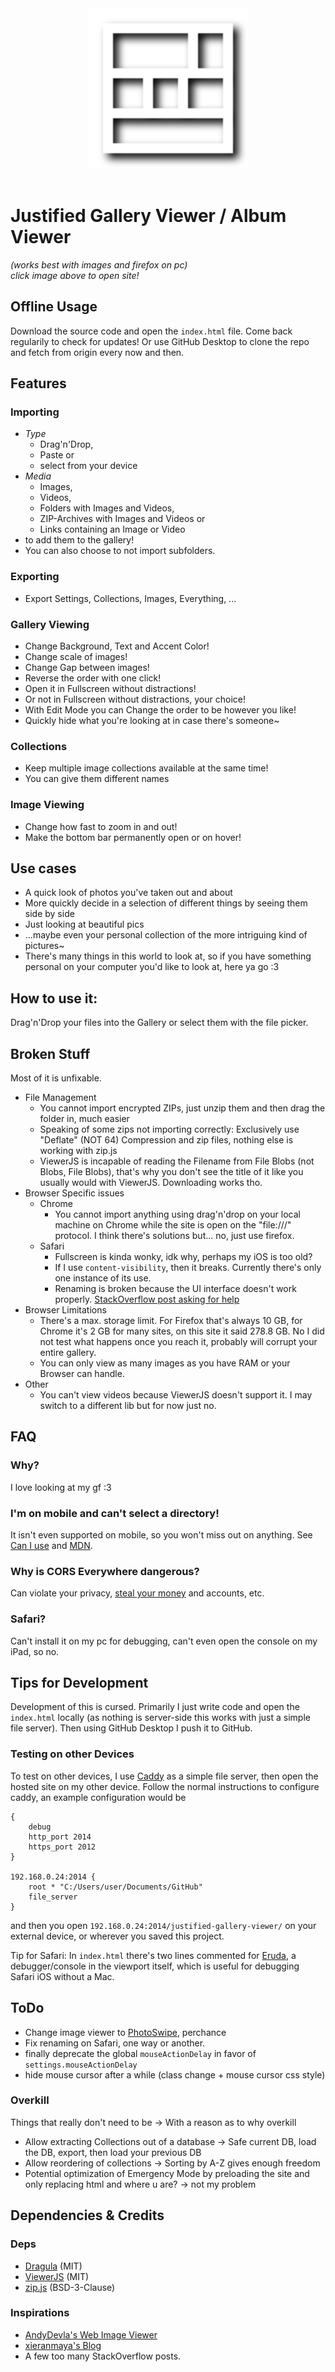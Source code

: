 <div align="center"><a href="https://lopolin-lp.github.io/justified-gallery-viewer/"><img width="256" height="256" src="./assets/Justified Gallery Icon.svg"></a></div>
<br>

# Justified Gallery Viewer / Album Viewer
*(works best with images and firefox on pc)*<br>
*click image above to open site!*

## Offline Usage
Download the source code and open the `index.html` file. Come back regularily to check for updates! Or use GitHub Desktop to clone the repo and fetch from origin every now and then.

## Features
### Importing
- *Type*
  - Drag'n'Drop,
  - Paste or
  - select from your device
- *Media*
  - Images,
  - Videos,
  - Folders with Images and Videos,
  - ZIP-Archives with Images and Videos or
  - Links containing an Image or Video
- to add them to the gallery!
- You can also choose to not import subfolders.

### Exporting
- Export Settings, Collections, Images, Everything, ...

### Gallery Viewing
- Change Background, Text and Accent Color!
- Change scale of images!
- Change Gap between images!
- Reverse the order with one click!
- Open it in Fullscreen without distractions!
- Or not in Fullscreen without distractions, your choice!
- With Edit Mode you can Change the order to be however you like!
- Quickly hide what you're looking at in case there's someone~

### Collections
- Keep multiple image collections available at the same time!
- You can give them different names

### Image Viewing
- Change how fast to zoom in and out!
- Make the bottom bar permanently open or on hover!

## Use cases
- A quick look of photos you've taken out and about
- More quickly decide in a selection of different things by seeing them side by side
- Just looking at beautiful pics
- ...maybe even your personal collection of the more intriguing kind of pictures~
- There's many things in this world to look at, so if you have something personal on your computer you'd like to look at, here ya go :3

## How to use it:
Drag'n'Drop your files into the Gallery or select them with the file picker.

## Broken Stuff
Most of it is unfixable.
- File Management
  - You cannot import encrypted ZIPs, just unzip them and then drag the folder in, much easier
  - Speaking of some zips not importing correctly: Exclusively use "Deflate" (NOT 64) Compression and zip files, nothing else is working with zip.js
  - ViewerJS is incapable of reading the Filename from File Blobs (not Blobs, File Blobs), that's why you don't see the title of it like you usually would with ViewerJS. Downloading works tho.
- Browser Specific issues
  - Chrome
    - You cannot import anything using drag'n'drop on your local machine on Chrome while the site is open on the "file:///" protocol. I think there's solutions but... no, just use firefox.
  - Safari
    - Fullscreen is kinda wonky, idk why, perhaps my iOS is too old?
    - If I use `content-visibility`, then it breaks. Currently there's only one instance of its use.
    - Renaming is broken because the UI interface doesn't work properly. [StackOverflow post asking for help](https://stackoverflow.com/q/79528340/19701713)
- Browser Limitations
  - There's a max. storage limit. For Firefox that's always 10 GB, for Chrome it's 2 GB for many sites, on this site it said 278.8 GB. No I did not test what happens once you reach it, probably will corrupt your entire gallery.
  - You can only view as many images as you have RAM or your Browser can handle.
- Other
  - You can't view videos because ViewerJS doesn't support it. I may switch to a different lib but for now just no.

## FAQ
### Why?
I love looking at my gf :3

### I'm on mobile and can't select a directory!
It isn't even supported on mobile, so you won't miss out on anything. See [Can I use](https://caniuse.com/input-file-directory) and [MDN](https://developer.mozilla.org/en-US/docs/Web/API/HTMLInputElement/webkitdirectory).

### Why is CORS Everywhere dangerous?
Can violate your privacy, [steal your money](https://portswigger.net/research/exploiting-cors-misconfigurations-for-bitcoins-and-bounties) and accounts, etc.

### Safari?
Can't install it on my pc for debugging, can't even open the console on my iPad, so no.

## Tips for Development
Development of this is cursed. Primarily I just write code and open the `index.html` locally (as nothing is server-side this works with just a simple file server). Then using GitHub Desktop I push it to GitHub.

### Testing on other Devices

To test on other devices, I use [Caddy](https://caddyserver.com/) as a simple file server, then open the hosted site on my other device. Follow the normal instructions to configure caddy, an example configuration would be
```caddyfile
{
	debug
	http_port 2014
	https_port 2012
}

192.168.0.24:2014 {
	root * "C:/Users/user/Documents/GitHub"
	file_server
}
```
and then you open `192.168.0.24:2014/justified-gallery-viewer/` on your external device, or wherever you saved this project.

Tip for Safari: In `index.html` there's two lines commented for [Eruda](https://github.com/liriliri/eruda), a debugger/console in the viewport itself, which is useful for debugging Safari iOS without a Mac.

## ToDo
- Change image viewer to [PhotoSwipe](https://github.com/dimsemenov/photoswipe), perchance
- Fix renaming on Safari, one way or another.
- finally deprecate the global `mouseActionDelay` in favor of `settings.mouseActionDelay`
- hide mouse cursor after a while (class change + mouse cursor css style)

### Overkill
Things that really don't need to be -> With a reason as to why overkill
- Allow extracting Collections out of a database -> Safe current DB, load the DB, export, then load your previous DB
- Allow reordering of collections -> Sorting by A-Z gives enough freedom
- Potential optimization of Emergency Mode by preloading the site and only replacing html and where u are? -> not my problem

## Dependencies & Credits
### Deps
- [Dragula](https://bevacqua.github.io/dragula/) (MIT)
- [ViewerJS](https://fengyuanchen.github.io/viewerjs/) (MIT)
- [zip.js](https://gildas-lormeau.github.io/zip.js/) (BSD-3-Clause)

### Inspirations
- [AndyDevla's Web Image Viewer](https://github.com/AndyDevla/web-Image-Viewer)
- [xieranmaya's Blog](https://github.com/xieranmaya/blog/issues/6)
- A few too many StackOverflow posts.